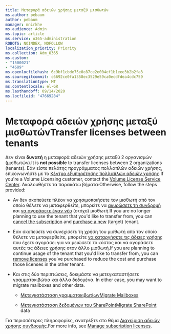 ```yaml
---
title: Μεταφορά αδειών χρήσης μεταξύ μισθωτών
ms.author: pebaum
author: pebaum
manager: mnirkhe
ms.audience: Admin
ms.topic: article
ms.service: o365-administration
ROBOTS: NOINDEX, NOFOLLOW
localization_priority: Priority
ms.collection: Adm_O365
ms.custom:
- "1500021"
- "4689"
ms.openlocfilehash: 6c9bf1cbde75e0c87ce2e004ef1b1eee3b2b2fa3
ms.sourcegitcommit: c6692ce0fa1358ec3529e59ca0ecdfdea4cdc759
ms.translationtype: MT
ms.contentlocale: el-GR
ms.lasthandoff: 09/14/2020
ms.locfileid: "47669284"
---
```

# <a name="transfer-licenses-between-tenants"></a><span data-ttu-id="e5a6d-102">Μεταφορά αδειών χρήσης μεταξύ μισθωτών</span><span class="sxs-lookup"><span data-stu-id="e5a6d-102">Transfer licenses between tenants</span></span>

<span data-ttu-id="e5a6d-103">Δεν είναι **δυνατή** η μεταφορά αδειών χρήσης μεταξύ 2 οργανισμών (μισθωτών).</span><span class="sxs-lookup"><span data-stu-id="e5a6d-103">It is **not possible** to transfer licenses between 2 organizations (tenants).</span></span> <span data-ttu-id="e5a6d-104">Εάν είστε πελάτης προγράμματος πολλαπλών αδειών χρήσης, επικοινωνήστε με το [Κέντρο εξυπηρέτησης πολλαπλών αδειών χρήσης](https://support.microsoft.com/help/4471406/how-to-contact-the-microsoft-volume-licensing-service-center).</span><span class="sxs-lookup"><span data-stu-id="e5a6d-104">If you're a Volume Licensing customer, contact the [Volume License Service Center](https://support.microsoft.com/help/4471406/how-to-contact-the-microsoft-volume-licensing-service-center).</span></span> <span data-ttu-id="e5a6d-105">Ακολουθήστε τα παρακάτω βήματα:</span><span class="sxs-lookup"><span data-stu-id="e5a6d-105">Otherwise, follow the steps provided:</span></span> 

- <span data-ttu-id="e5a6d-106">Αν δεν σκοπεύετε πλέον να χρησιμοποιήσετε τον μισθωτή από τον οποίο θέλετε να μεταφερθείτε, μπορείτε να [ακυρώσετε τη συνδρομή](https://admin.microsoft.com/Adminportal/Home?source=applauncher#/subscriptions) και [να αγοράσετε έναν νέο](https://products.office.com/compare-all-microsoft-office-products-b?rtc=1&activetab=tab:primaryr2) (στόχο) μισθωτή.</span><span class="sxs-lookup"><span data-stu-id="e5a6d-106">If you are no longer planning to use the tenant that you'd like to transfer from, you can [cancel the subscription](https://admin.microsoft.com/Adminportal/Home?source=applauncher#/subscriptions) and [purchase a new](https://products.office.com/compare-all-microsoft-office-products-b?rtc=1&activetab=tab:primaryr2) (target) tenant.</span></span>

- <span data-ttu-id="e5a6d-107">Εάν σκοπεύετε να συνεχίσετε τη χρήση του μισθωτή από τον οποίο θέλετε να μεταφερθείτε, μπορείτε [να καταργήσετε τις άδειες χρήσης](https://docs.microsoft.com/microsoft-365/commerce/licenses/buy-licenses?view=o365-worldwide) που έχετε αγοράσει για να μειώσετε το κόστος και να αγοράσετε αυτές τις άδειες χρήσης στον άλλο μισθωτή.</span><span class="sxs-lookup"><span data-stu-id="e5a6d-107">If you are planning to continue usage of the tenant that you'd like to transfer from, you can [remove licenses](https://docs.microsoft.com/microsoft-365/commerce/licenses/buy-licenses?view=o365-worldwide) you've purchased to reduce the cost and purchase those licenses in the other tenant.</span></span>

- <span data-ttu-id="e5a6d-108">Και στις δύο περιπτώσεις, δοκιμάστε να μετεγκαταστήσετε γραμματοκιβώτια και άλλα δεδομένα. </span><span class="sxs-lookup"><span data-stu-id="e5a6d-108">In either case, you may want to migrate mailboxes and other data.</span></span>

    - [<span data-ttu-id="e5a6d-109">Μετεγκατάσταση γραμματοκιβωτίων</span><span class="sxs-lookup"><span data-stu-id="e5a6d-109">Migrate Mailboxes</span></span>](https://docs.microsoft.com/Exchange/mailbox-migration/migrate-mailboxes-across-tenants)

    - <span data-ttu-id="e5a6d-110">[Μετεγκατάσταση δεδομένων του SharePoint](https://aka.ms/modernSpoAdminCenter/CloudContentMigrations)</span><span class="sxs-lookup"><span data-stu-id="e5a6d-110">[Migrate SharePoint](https://aka.ms/modernSpoAdminCenter/CloudContentMigrations) data</span></span>

<span data-ttu-id="e5a6d-111">Για περισσότερες πληροφορίες, ανατρέξτε στο θέμα [Διαχείριση αδειών χρήσης συνδρομής](https://docs.microsoft.com/microsoft-365/commerce/licenses/buy-licenses?view=o365-worldwide).</span><span class="sxs-lookup"><span data-stu-id="e5a6d-111">For more info, see [Manage subscription licenses](https://docs.microsoft.com/microsoft-365/commerce/licenses/buy-licenses?view=o365-worldwide).</span></span>

